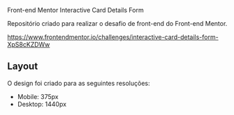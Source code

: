 Front-end Mentor Interactive Card Details Form

Repositório criado para realizar o desafio de front-end do Front-end Mentor.

https://www.frontendmentor.io/challenges/interactive-card-details-form-XpS8cKZDWw

## Layout

O design foi criado para as seguintes resoluções:

- Mobile: 375px
- Desktop: 1440px
